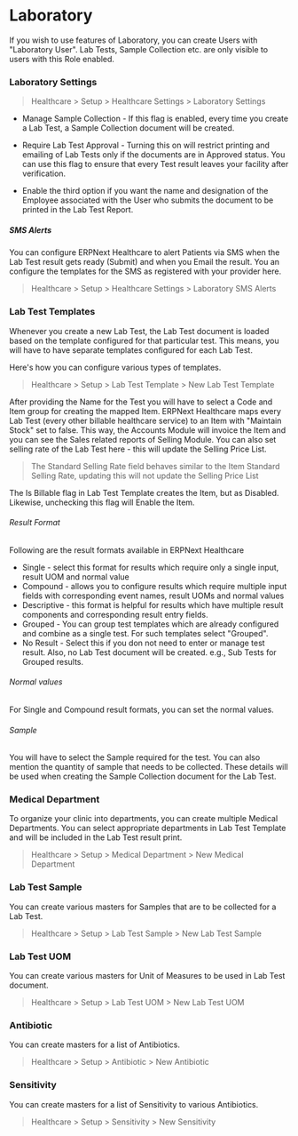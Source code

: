 # Laboratory

If you wish to use features of Laboratory, you can create Users with "Laboratory User". Lab Tests, Sample Collection etc. are only visible to users with this Role enabled.

### Laboratory Settings
> Healthcare > Setup > Healthcare Settings > Laboratory Settings

* Manage Sample Collection - If this flag is enabled, every time you create a Lab Test, a Sample Collection document will be created.

* Require Lab Test Approval - Turning this on will restrict printing and emailing of Lab Tests only if the documents are in Approved status. You can use this flag to ensure that every Test result leaves your facility after verification.

* Enable the third option if you want the name and designation of the Employee associated with the User who submits the document to be printed in the Lab Test Report.

##### SMS Alerts
You can configure ERPNext Healthcare to alert Patients via SMS when the Lab Test result gets ready (Submit) and when you Email the result. You an configure the templates for the SMS as registered with your provider here.
> Healthcare > Setup > Healthcare Settings > Laboratory SMS Alerts


### Lab Test Templates
Whenever you create a new Lab Test, the Lab Test document is loaded based on the template configured for that particular test. This means, you will have to have separate templates configured for each Lab Test.

Here's how you can configure various types of templates.
> Healthcare > Setup > Lab Test Template > New Lab Test Template

After providing the Name for the Test you will have to select a Code and Item group for creating the mapped Item. ERPNext Healthcare maps every Lab Test (every other billable healthcare service) to an Item with "Maintain Stock" set to false. This way, the Accounts Module will invoice the Item and you can see the Sales related reports of Selling Module. You can also set selling rate of the Lab Test here - this will update the Selling Price List.

> The Standard Selling Rate field behaves similar to the Item Standard Selling Rate, updating this will not update the Selling Price List

The Is Billable flag in Lab Test Template creates the Item, but as Disabled. Likewise, unchecking this flag will Enable the Item.

###### Result Format
Following are the result formats available in ERPNext Healthcare

* Single - select this format for results which require only a single input, result UOM and normal value
* Compound - allows you to configure results which require multiple input fields with corresponding event names, result UOMs and normal values
* Descriptive - this format is helpful for results which have multiple result components and corresponding result entry fields.
* Grouped - You can group test templates which are already configured and combine as a single test. For such templates select "Grouped".
* No Result - Select this if you don not need to enter or manage test result. Also, no Lab Test document will be created. e.g., Sub Tests for Grouped results.

###### Normal values
For Single and Compound result formats, you can set the normal values.

###### Sample
You will have to select the Sample required for the test. You can also mention the quantity of sample that needs to be collected. These details will be used when creating the Sample Collection document for the Lab Test.

### Medical Department
To organize your clinic into departments, you can create multiple Medical Departments. You can select appropriate departments in Lab Test Template and will be included in the Lab Test result print.
> Healthcare > Setup > Medical Department > New Medical Department

### Lab Test Sample
You can create various masters for Samples that are to be collected for a Lab Test.
> Healthcare > Setup > Lab Test Sample > New Lab Test Sample


### Lab Test UOM
You can create various masters for Unit of Measures to be used in Lab Test document.
> Healthcare > Setup > Lab Test UOM > New Lab Test UOM

### Antibiotic
You can create masters for a list of Antibiotics.
> Healthcare > Setup > Antibiotic > New Antibiotic

### Sensitivity
You can create masters for a list of Sensitivity to various Antibiotics.
> Healthcare > Setup > Sensitivity > New Sensitivity
